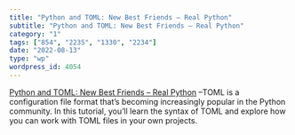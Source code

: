 ```yaml
---
title: "Python and TOML: New Best Friends – Real Python"
subtitle: "Python and TOML: New Best Friends – Real Python"
category: "1"
tags: ["854", "2235", "1330", "2234"]
date: "2022-08-13"
type: "wp"
wordpress_id: 4054
---
```

[ Python and TOML: New Best Friends – Real Python]( https://realpython.com/python-toml/?__s=42c1cgaiqgsbxv5w88au) –TOML is a configuration file format that’s becoming increasingly popular in the Python community. In this tutorial, you’ll learn the syntax of TOML and explore how you can work with TOML files in your own projects.